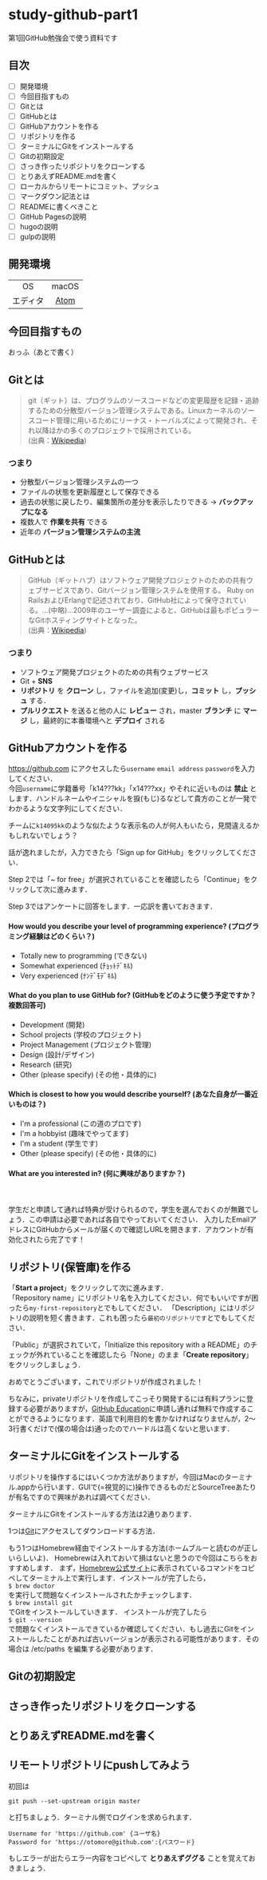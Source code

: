 # study-github-part1
第1回GitHub勉強会で使う資料です

## 目次
- [ ] 開発環境
- [ ] 今回目指すもの
- [ ] Gitとは
- [ ] GitHubとは
- [ ] GitHubアカウントを作る
- [ ] リポジトリを作る
- [ ] ターミナルにGitをインストールする
- [ ] Gitの初期設定
- [ ] さっき作ったリポジトリをクローンする
- [ ] とりあえずREADME.mdを書く
- [ ] ローカルからリモートにコミット、プッシュ
- [ ] マークダウン記法とは
- [ ] READMEに書くべきこと
- [ ] GitHub Pagesの説明
- [ ] hugoの説明
- [ ] gulpの説明

## 開発環境
|||
|:-:|:-:|
|OS|macOS|
|エディタ|[Atom](https://atom.io/)|

## 今回目指すもの

おっふ（あとで書く）

## Gitとは

>git（ギット）は、プログラムのソースコードなどの変更履歴を記録・追跡するための分散型バージョン管理システムである。Linuxカーネルのソースコード管理に用いるためにリーナス・トーバルズによって開発され、それ以降ほかの多くのプロジェクトで採用されている。  
(出典：[Wikipedia](https://ja.wikipedia.org/wiki/Git))

### つまり

- 分散型バージョン管理システムの一つ
- ファイルの状態を更新履歴として保存できる
- 過去の状態に戻したり、編集箇所の差分を表示したりできる -> **バックアップになる**
- 複数人で **作業を共有** できる
- 近年の **バージョン管理システムの主流**

## GitHubとは

>GitHub（ギットハブ）はソフトウェア開発プロジェクトのための共有ウェブサービスであり、Gitバージョン管理システムを使用する。 Ruby on RailsおよびErlangで記述されており、GitHub社によって保守されている。...(中略)...2009年のユーザー調査によると、GitHubは最もポピュラーなGitホスティングサイトとなった。  
(出典：[Wikipedia](https://ja.wikipedia.org/wiki/GitHub))

### つまり

- ソフトウェア開発プロジェクトのための共有ウェブサービス
- Git + **SNS**
- **リポジトリ** を **クローン** し，ファイルを追加(変更)し，**コミット** し，**プッシュ** する．
- **プルリクエスト** を送ると他の人に **レビュー** され，master **ブランチ** に **マージ** し，最終的に本番環境へと **デプロイ** される

## GitHubアカウントを作る

https://github.com にアクセスしたら`username` `email address` `password`を入力してください．  
今回`username`に学籍番号「k14???kk」「x14???xx」やそれに近いものは **禁止** とします．ハンドルネームやイニシャルを捩󠄁(もじ)るなどして貴方のことが一発でわかるような文字列にしてください．

チームに`k14095kk`のような似たような表示名の人が何人もいたら，見間違えるかもしれないでしょう？

話が逸れましたが，入力できたら「Sign up for GitHub」をクリックしてください．

Step 2では「~ for free」が選択されていることを確認したら「Continue」をクリックして次に進みます．

Step 3ではアンケートに回答をします．一応訳を書いておきます．

#### How would you describe your level of programming experience? (プログラミング経験はどのくらい？)
- Totally new to programming (できない)
- Somewhat experienced (ﾁｮｯﾄﾃﾞｷﾙ)
- Very experienced (ﾅﾝﾃﾞﾓﾃﾞｷﾙ)

#### What do you plan to use GitHub for? (GitHubをどのように使う予定ですか？ 複数回答可)
- Development (開発)
- School projects (学校のプロジェクト)
- Project Management (プロジェクト管理)
- Design (設計/デザイン)
- Research (研究)
- Other (please specify) (その他・具体的に)

#### Which is closest to how you would describe yourself? (あなた自身が一番近いものは？)

- I'm a professional (この道のプロです)
- I'm a hobbyist (趣味でやってます)
- I'm a student (学生です)
- Other (please specify) (その他・具体的に)

#### What are you interested in? (何に興味がありますか？)
<br/>
<br/>
学生だと申請して通れば特典が受けられるので，学生を選んでおくのが無難でしょう．この申請は必要であれば各自でやっておいてください．  
入力したEmailアドレスにGitHubからメールが届くので確認しURLを開きます．アカウントが有効化されたら完了です！

## リポジトリ(保管庫)を作る

「**Start a project**」をクリックして次に進みます．  
「Repository name」にリポジトリ名を入力してください．何でもいいですが困ったら`my-first-repository`とでもしてください．
「Description」にはリポジトリの説明を短く書きます．これも困ったら`最初のリポジトリです`とでもしてください．

「Public」が選択されていて，「Initialize this repository with a README」のチェックが外れていることを確認したら「None」のまま「**Create repository**」をクリックしましょう．

おめでとうございます，これでリポジトリが作成されました！

ちなみに，privateリポジトリを作成してこっそり開発するには有料プランに登録する必要がありますが，[GitHub Education](https://education.github.com/)に申請し通れば無料で作成することができるようになります．英語で利用目的を書かなければなりませんが，2〜3行書くだけで(僕の場合は)通ったのでハードルは高くないと思います．

## ターミナルにGitをインストールする

リポジトリを操作するにはいくつか方法がありますが，今回はMacのターミナル.appから行います．GUIで(=視覚的に)操作できるものだとSourceTreeあたりが有名ですので興味があれば調べてください．

ターミナルにGitをインストールする方法は2通りあります．

1つは[Git](https://git-scm.com/)にアクセスしてダウンロードする方法．

もう1つはHomebrew経由でインストールする方法(ホームブルーと読むのが正しいらしいよ)．
Homebrewは入れておいて損はないと思うので今回はこちらをおすすめします．
まず，[Homebrew公式サイト](http://brew.sh/index_ja.html)に表示されているコマンドをコピペしてターミナル上で実行します．インストールが完了したら，  
`$ brew doctor`  
を実行して問題なくインストールされたかチェックします．  
`$ brew install git`  
でGitをインストールしていきます．
インストールが完了したら  
`$ git --version`  
で問題なくインストールできているか確認してください．もし過去にGitをインストールしたことがあれば古いバージョンが表示される可能性があります．その場合は /etc/paths を編集する必要があります．

## Gitの初期設定

## さっき作ったリポジトリをクローンする
## とりあえずREADME.mdを書く

## リモートリポジトリにpushしてみよう
初回は

```
git push --set-upstream origin master
```

と打ちましょう．ターミナル側でログインを求められます．

```
Username for 'https://github.com' {ユーザ名}
Password for 'https://otomore@github.com':{パスワード}
```

もしエラーが出たらエラー内容をコピペして **とりあえずググる** ことを覚えておきましょう．
